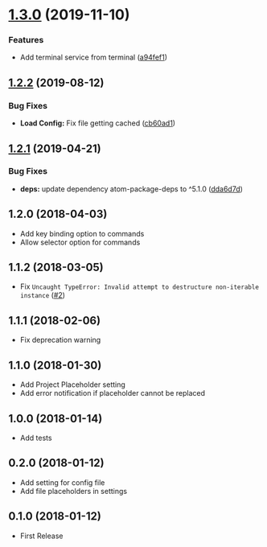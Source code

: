# [1.3.0](https://github.com/UziTech/terminal-commands/compare/v1.2.2...v1.3.0) (2019-11-10)


### Features

* Add terminal service from terminal ([a94fef1](https://github.com/UziTech/terminal-commands/commit/a94fef10b1e5db0654001dacfefefa8f16bdc8e2))

## [1.2.2](https://github.com/UziTech/terminal-commands/compare/v1.2.1...v1.2.2) (2019-08-12)


### Bug Fixes

* **Load Config:** Fix file getting cached ([cb60ad1](https://github.com/UziTech/terminal-commands/commit/cb60ad1))

## [1.2.1](https://github.com/UziTech/terminal-commands/compare/v1.2.0...v1.2.1) (2019-04-21)


### Bug Fixes

* **deps:** update dependency atom-package-deps to ^5.1.0 ([dda6d7d](https://github.com/UziTech/terminal-commands/commit/dda6d7d))

## 1.2.0 (2018-04-03)

-   Add key binding option to commands
-   Allow selector option for commands

## 1.1.2 (2018-03-05)

-   Fix `Uncaught TypeError: Invalid attempt to destructure non-iterable instance` ([#2](https://github.com/UziTech/terminal-commands/issues/2))

## 1.1.1 (2018-02-06)

-   Fix deprecation warning

## 1.1.0 (2018-01-30)

-   Add Project Placeholder setting
-   Add error notification if placeholder cannot be replaced

## 1.0.0 (2018-01-14)

-   Add tests

## 0.2.0 (2018-01-12)

-   Add setting for config file
-   Add file placeholders in settings

## 0.1.0 (2018-01-12)

-   First Release
